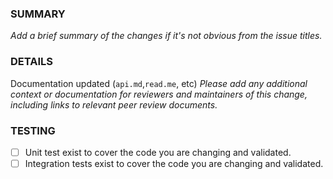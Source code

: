 ### SUMMARY

_Add a brief summary of the changes if it's not obvious from the issue titles._

### DETAILS
Documentation updated (`api.md`,`read.me`, etc)
_Please add any additional context or documentation for reviewers and maintainers of this change, including links to relevant peer review documents._

### TESTING
- [ ] Unit test exist to cover the code you are changing and validated.
- [ ] Integration tests exist to cover the code you are changing and validated.
